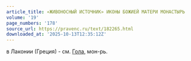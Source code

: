 ```yaml
---
article_title: «ЖИВОНОСНЫЙ ИСТОЧНИК» ИКОНЫ БОЖИЕЙ МАТЕРИ МОНАСТЫРЬ
volume: '19'
page_numbers: '178'
source_url: https://pravenc.ru/text/182265.html
downloaded_at: '2025-10-13T12:35:12Z'
---
```


в Лаконии (Греция) - см. [Гола](https://pravenc.ru/text/Гола.html), мон-рь.
